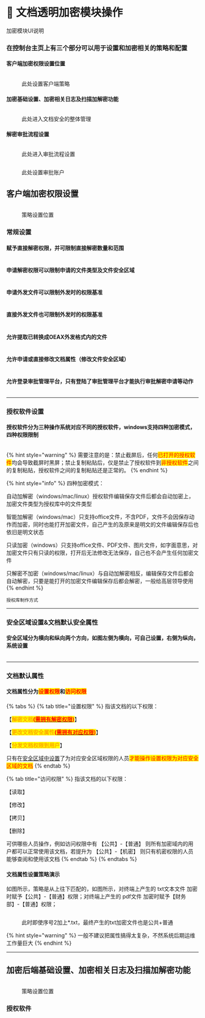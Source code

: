 # 🔐 文档透明加密模块操作

加密模块UI说明

### 在控制台主页上有三个部分可以用于设置和加密相关的策略和配置

#### 客户端加密权限设置位置

<figure><img src="../../.gitbook/assets/image (11).png" alt=""><figcaption><p>此处设置客户端策略</p></figcaption></figure>

#### 加密基础设置、加密相关日志及扫描加解密功能

<figure><img src="../../.gitbook/assets/image (1) (1) (1).png" alt=""><figcaption><p>此处进入文档安全的整体管理</p></figcaption></figure>

#### 解密审批流程设置

<figure><img src="../../.gitbook/assets/image (2) (1) (1).png" alt=""><figcaption><p>此处进入审批流程设置</p></figcaption></figure>

<figure><img src="../../.gitbook/assets/image (3) (1) (1).png" alt=""><figcaption><p>此处设置审批账户</p></figcaption></figure>



## 客户端加密权限设置

<figure><img src="../../.gitbook/assets/image (14).png" alt=""><figcaption><p>策略设置位置</p></figcaption></figure>

### 常规设置

#### 赋予直接解密权限，并可限制直接解密数量和范围

<figure><img src="../../.gitbook/assets/image (5) (1).png" alt=""><figcaption></figcaption></figure>

#### 申请解密权限可以限制申请的文件类型及文件安全区域

<figure><img src="../../.gitbook/assets/image (4) (1).png" alt=""><figcaption></figcaption></figure>

#### 申请外发文件可以限制外发时的权限基准

<figure><img src="../../.gitbook/assets/image (5).png" alt=""><figcaption></figcaption></figure>

#### 直接外发文件也可限制外发时的权限基准

<figure><img src="../../.gitbook/assets/image (6).png" alt=""><figcaption></figcaption></figure>

#### 允许提取已转换成OEAX外发格式内的文件

<figure><img src="../../.gitbook/assets/image (7).png" alt=""><figcaption></figcaption></figure>

#### 允许申请或直接修改文档属性（修改文件安全区域）

<figure><img src="../../.gitbook/assets/image (4).png" alt=""><figcaption></figcaption></figure>

#### 允许登录审批管理平台，只有登陆了审批管理平台才能执行审批解密申请等动作

<figure><img src="../../.gitbook/assets/image (1) (1).png" alt=""><figcaption></figcaption></figure>



***



### 授权软件设置

#### 授权软件分为三种操作系统对应不同的授权软件，windows支持四种加密模式，四种权限限制

<figure><img src="../../.gitbook/assets/image (2) (1).png" alt=""><figcaption></figcaption></figure>

{% hint style="warning" %}
需要注意的是：禁止截屏后，任何<mark style="color:red;">已打开的授权软件</mark>均会导致截屏时黑屏；禁止复制粘贴后，仅是禁止了授权软件到<mark style="color:red;">非授权软件</mark>之间的复制粘贴，授权软件之间的复制粘贴还是正常的。
{% endhint %}

{% hint style="info" %}
四种加密模式：

自动加解密（windows/mac/linux）授权软件编辑保存文件后都会自动加密上，加密文件类型为授权库中的文件类型

智能加解密（windows/mac）只支持office文件，不含PDF，文件不会因保存动作而加密，同时也能打开加密文件，自己产生的及原来是明文的文件编辑保存后也依旧是明文状态

只读加密（windows）只支持office文件、PDF文件、图片文件，如字面意思，对加密文件只有只读的权限，打开后无法修改无法保存，自己也不会产生任何加密文件

只解密不加密（windows/mac/linux）与自动加解密相反，编辑保存文件后都会自动解密，只要是能打开的加密文件编辑保存后都会解密，一般给高层领导使用
{% endhint %}

`授权库制作方式`



***



### 安全区域设置&文档默认安全属性

#### 安全区域分为横向和纵向两个方向，如图左侧为横向，可自己设置，右侧为纵向，系统设置

<figure><img src="../../.gitbook/assets/image (3) (1).png" alt=""><figcaption></figcaption></figure>



***



### 文档默认属性

#### 文档属性分为<mark style="color:red;">**设置权限**</mark>和<mark style="color:red;">**访问权限**</mark>

{% tabs %}
{% tab title="设置权限" %}
指该文档的以下权限：

【<mark style="color:orange;">**解密文档**</mark><mark style="color:red;">**(**</mark>[<mark style="color:red;">**需拥有解密权限**</mark>](wen-dang-tou-ming-jia-mi-mo-kuai-cao-zuo.md#fu-yu-zhi-jie-jie-mi-quan-xian-bing-ke-xian-zhi-zhi-jie-jie-mi-shu-liang-he-fan-wei)<mark style="color:red;">**)**</mark>】

【<mark style="color:orange;">**更改文档安全属性**</mark><mark style="color:red;">**(**</mark>[<mark style="color:red;">**需拥有对应权限**</mark>](wen-dang-tou-ming-jia-mi-mo-kuai-cao-zuo.md#yun-xu-shen-qing-huo-zhi-jie-xiu-gai-wen-dang-shu-xing-xiu-gai-wen-jian-an-quan-qu-yu)<mark style="color:red;">**)**</mark>】

【<mark style="color:orange;">**分发文档权限到用户**</mark>】

只有在[安全区域中设置](wen-dang-tou-ming-jia-mi-mo-kuai-cao-zuo.md#an-quan-qu-yu-she-zhi-wen-dang-mo-ren-an-quan-shu-xing)了为对应安全区域权限的人员<mark style="color:red;">才能操作设置权限为对应安全区域的文档</mark>
{% endtab %}

{% tab title="访问权限" %}
指该文档的以下权限：

【读取】

【修改】

【拷贝】

【删除】

可供哪些人员操作，例如访问权限中有 【公共】-【普通】 则所有加密域内的用户都可以正常使用该文档，若提升为 【公共】-【机密】 则只有机密权限的人员能够查阅和使用该文档
{% endtab %}
{% endtabs %}

#### 文档属性设置策略演示

如图所示，策略是从上往下匹配的，如图所示，对终端上产生的 txt文本文件 加密时赋予【公共】-【普通】权限；对终端上产生的 pdf文件 加密时赋予【财务部】-【普通】权限；

<figure><img src="../../.gitbook/assets/image (13).png" alt=""><figcaption><p>此时即使序号2加上*.txt，最终产生的txt加密文件也是公共+普通</p></figcaption></figure>

{% hint style="warning" %}
一般不建议把属性搞得太复杂，不然系统后期运维工作量巨大
{% endhint %}

***



## 加密后端基础设置、加密相关日志及扫描加解密功能

<figure><img src="../../.gitbook/assets/image (15).png" alt=""><figcaption><p>策略设置位置</p></figcaption></figure>



### 授权软件

